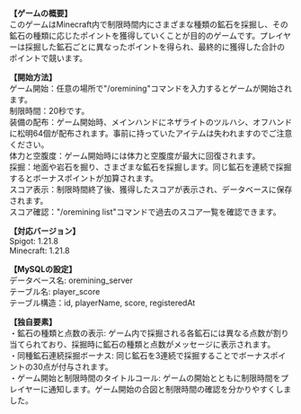 <!DOCTYPE html><html><head><meta http-equiv="Content-Type" content="text/html; charset=UTF-8"><link rel="stylesheet" type="text/css" id="u0" href="https://rakko.tools/tools/129/lib/tinymce/skins/ui/oxide/content.min.css"><link rel="stylesheet" type="text/css" id="u1" href="https://rakko.tools/tools/129/lib/tinymce/skins/content/default/content.min.css"></head><body id="tinymce" class="mce-content-body " data-id="content" contenteditable="true" spellcheck="false"><p><strong>【ゲームの概要】</strong><br>このゲームはMinecraft内で制限時間内にさまざまな種類の鉱石を採掘し、その鉱石の種類に応じたポイントを獲得していくことが目的のゲームです。プレイヤーは採掘した鉱石ごとに異なったポイントを得られ、最終的に獲得した合計のポイントで競います。</p><p><strong>【開始方法】</strong><br>ゲーム開始：任意の場所で"/oremining"コマンドを入力するとゲームが開始されます。<br>制限時間：20秒です。<br>装備の配布：ゲーム開始時、メインハンドにネザライトのツルハシ、オフハンドに松明64個が配布されます。事前に持っていたアイテムは失われますのでご注意ください。<br>体力と空腹度：ゲーム開始時には体力と空腹度が最大に回復されます。<br>採掘：地面や岩石を掘り、さまざまな鉱石を採掘します。同じ鉱石を連続で採掘するとボーナスポイントが加算されます。<br>スコア表示：制限時間終了後、獲得したスコアが表示され、データベースに保存されます。<br>スコア確認："/oremining list"コマンドで過去のスコア一覧を確認できます。</p><p><strong>【対応バージョン】</strong><br>Spigot: 1.21.8<br>Minecraft: 1.21.8</p><p><strong>【MySQLの設定】</strong><br>データベース名: oremining_server<br>テーブル名: player_score<br>テーブル構造：id, playerName, score, registeredAt</p><p><strong>【独自要素】</strong><br>・鉱石の種類と点数の表示: ゲーム内で採掘される各鉱石には異なる点数が割り当てられており、採掘時に鉱石の種類と点数がメッセージに表示されます。<br>・同種鉱石連続採掘ボーナス: 同じ鉱石を3連続で採掘することでボーナスポイントの30点が付与されます。<br>・ゲーム開始と制限時間のタイトルコール: ゲームの開始とともに制限時間をプレイヤーに通知します。ゲーム開始の合図と制限時間の確認を分かりやすくしました。</p></body></html>
